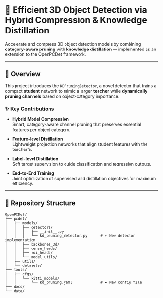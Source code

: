 # 🚀 Efficient 3D Object Detection via Hybrid Compression & Knowledge Distillation

Accelerate and compress 3D object detection models by combining **category-aware pruning** with **knowledge distillation** — implemented as an extension to the OpenPCDet framework.

---

## 📖 Overview

This project introduces the `KDPruningDetector`, a novel detector that trains a compact **student** network to mimic a larger **teacher** while **dynamically pruning channels** based on object-category importance.

### ✨ Key Contributions

- **Hybrid Model Compression**  
  Smart, category-aware channel pruning that preserves essential features per object category.

- **Feature-level Distillation**  
  Lightweight projection networks that align student features with the teacher’s.

- **Label-level Distillation**  
  Soft target supervision to guide classification and regression outputs.

- **End-to-End Training**  
  Joint optimization of supervised and distillation objectives for maximum efficiency.

---

## 📂 Repository Structure

```plaintext
OpenPCDet/
├── pcdet/
│   ├── models/
│   │   ├── detectors/
│   │   │   ├── __init__.py
│   │   │   └── kd_pruning_detector.py      # ← New detector implementation
│   │   ├── backbones_3d/
│   │   ├── dense_heads/
│   │   ├── roi_heads/
│   │   └── model_utils/
│   ├── utils/
│   └── datasets/
├── tools/
│   ├── cfgs/
│   │   └── kitti_models/
│   │       └── kd_pruning.yaml             # ← New config file
├── docs/
└── data/
